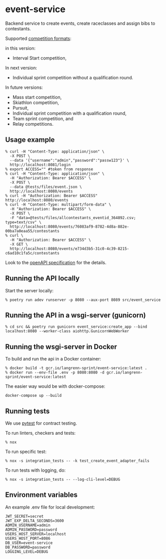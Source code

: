 # event-service
Backend service to create events, create raceclasses and assign bibs to contestants.

Supported [competition formats](https://assets.fis-ski.com/image/upload/v1624284540/fis-prod/assets/ICR_CrossCountry_2022_clean.pdf):

in this version:
- Interval Start competition,

In next version:
- Individual sprint competition without a qualification round.

In future versions:
- Mass start competition,
- Skiathlon competition,
- Pursuit,
- Individual sprint competition with a qualification round,
- Team sprint competition, and
- Relay competitions.

## Usage example
```
% curl -H "Content-Type: application/json" \
  -X POST \
  --data '{"username":"admin","password":"passw123"}' \
  http://localhost:8081/login
% export ACCESS="" #token from response
% curl -H "Content-Type: application/json" \
  -H "Authorization: Bearer $ACCESS" \
  -X POST \
  --data @tests/files/event.json \
  http://localhost:8080/events
% curl -H "Authorization: Bearer $ACCESS"  http://localhost:8080/events
% curl -H "Content-Type: multipart/form-data" \
  -H "Authorization: Bearer $ACCESS" \
  -X POST \
  -F "data=@tests/files/allcontestants_eventid_364892.csv; type=text/csv" \
  http://localhost:8080/events/76083af9-8782-4d8a-882e-00ba7a0eaa55/contestants
% curl \
  -H "Authorization: Bearer $ACCESS" \
  -X GET \
  http://localhost:8080/events/e734d3b5-31c0-4c39-8215-c6ad10c1fa5c/contestants
```
Look to the [openAPI specification](./specification.yaml) for the details.

## Running the API locally
Start the server locally:
```
% poetry run adev runserver -p 8080 --aux-port 8089 src/event_service
```
## Running the API in a wsgi-server (gunicorn)
```
% cd src && poetry run gunicorn event_service:create_app --bind localhost:8080 --worker-class aiohttp.GunicornWebWorker
```
## Running the wsgi-server in Docker
To build and run the api in a Docker container:
```
% docker build -t gcr.io/langrenn-sprint/event-service:latest .
% docker run --env-file .env -p 8080:8080 -d gcr.io/langrenn-sprint/event-service:latest
```
The easier way would be with docker-compose:
```
docker-compose up --build
```
## Running tests
We use [pytest](https://docs.pytest.org/en/latest/) for contract testing.

To run linters, checkers and tests:
```
% nox
```
To run specific test:
```
% nox -s integration_tests -- -k test_create_event_adapter_fails
```
To run tests with logging, do:
```
% nox -s integration_tests -- --log-cli-level=DEBUG
```
## Environment variables
An example .env file for local development:
```
JWT_SECRET=secret
JWT_EXP_DELTA_SECONDS=3600
ADMIN_USERNAME=admin
ADMIN_PASSWORD=password
USERS_HOST_SERVER=localhost
USERS_HOST_PORT=8086
DB_USER=event-service
DB_PASSWORD=password
LOGGING_LEVEL=DEBUG
```
